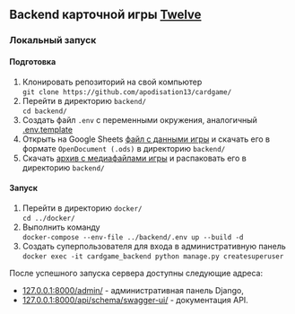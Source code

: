 ## Backend карточной игры [Twelve](https://card-game.ru)

### Локальный запуск

#### Подготовка
1. Клонировать репозиторий на свой компьютер  
`git clone https://github.com/apodisation13/cardgame/`
2. Перейти в директорию `backend/`  
`cd backend/`
3. Создать файл `.env` с переменными окружения, аналогичный [.env.template](backend/.env.template)
4. Открыть на Google Sheets [файл с данными игры](https://docs.google.com/spreadsheets/d/1gQtc5_fB4OxdnL9KfIaXLPBkXhFJWfKT4cnN1YpA0Iw/edit?usp=share_link) 
и скачать его в формате `OpenDocument (.ods)` в директорию `backend/`
5. Скачать [архив с медиафайлами игры](https://drive.google.com/file/d/1N5iP8KwWCF-emr3xY0kM5r867T4G4oio/view?usp=share_link)
и распаковать его в директорию `backend/`


#### Запуск
1. Перейти в директорию `docker/`  
`cd ../docker/`
2. Выполнить команду  
`docker-compose --env-file ../backend/.env up --build -d`
3. Создать суперпользователя для входа в административную панель  
`docker exec -it cardgame_backend python manage.py createsuperuser`

После успешного запуска сервера доступны следующие адреса:

- [127.0.0.1:8000/admin/](http://127.0.0.1:8000/admin/) - административная панель Django, 
- [127.0.0.1:8000/api/schema/swagger-ui/](http://127.0.0.1:8000/api/schema/swagger-ui/) - документация API.
